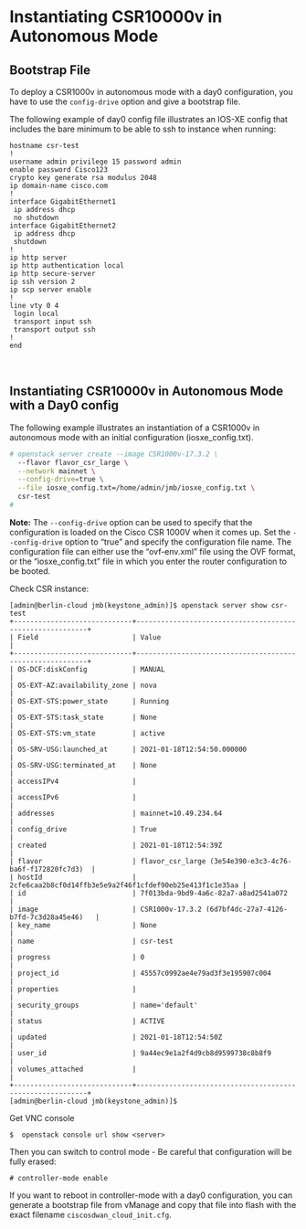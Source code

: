 # Instantiating CSR10000v in Autonomous Mode

## Bootstrap File

To deploy a CSR1000v in autonomous mode with a day0 configuration, you have to use the `config-drive` option and give a bootstrap file.

The following example of day0 config file illustrates an IOS-XE config that includes the bare minimum to be able to ssh to instance when running:

```
hostname csr-test
!
username admin privilege 15 password admin
enable password Cisco123
crypto key generate rsa modulus 2048
ip domain-name cisco.com
!
interface GigabitEthernet1
 ip address dhcp
 no shutdown
interface GigabitEthernet2
 ip address dhcp
 shutdown
!
ip http server
ip http authentication local
ip http secure-server
ip ssh version 2
ip scp server enable
!
line vty 0 4
 login local
 transport input ssh
 transport output ssh
!
end
```

<br>

## Instantiating CSR10000v in Autonomous Mode with a Day0 config

The following example illustrates an instantiation of a CSR1000v in autonomous mode with an initial configuration (iosxe_config.txt).

```bash
# openstack server create --image CSR1000v-17.3.2 \
  --flavor flavor_csr_large \
  --network mainnet \
  --config-drive=true \
  --file iosxe_config.txt=/home/admin/jmb/iosxe_config.txt \
  csr-test
#
```

**Note:** The `--config-drive` option can be used to specify that the configuration is loaded on the Cisco CSR 1000V when it comes up. Set the `--config-drive` option to “true” and specify the configuration file name. The configuration file can either use the “ovf-env.xml” file using the OVF format, or the “iosxe_config.txt” file in which you enter the router configuration to be booted.

Check CSR instance:

```
[admin@berlin-cloud jmb(keystone_admin)]$ openstack server show csr-test
+-----------------------------+----------------------------------------------------------+
| Field                       | Value                                                    |
+-----------------------------+----------------------------------------------------------+
| OS-DCF:diskConfig           | MANUAL                                                   |
| OS-EXT-AZ:availability_zone | nova                                                     |
| OS-EXT-STS:power_state      | Running                                                  |
| OS-EXT-STS:task_state       | None                                                     |
| OS-EXT-STS:vm_state         | active                                                   |
| OS-SRV-USG:launched_at      | 2021-01-18T12:54:50.000000                               |
| OS-SRV-USG:terminated_at    | None                                                     |
| accessIPv4                  |                                                          |
| accessIPv6                  |                                                          |
| addresses                   | mainnet=10.49.234.64                                     |
| config_drive                | True                                                     |
| created                     | 2021-01-18T12:54:39Z                                     |
| flavor                      | flavor_csr_large (3e54e390-e3c3-4c76-ba6f-f172820fc7d3)  |
| hostId                      | 2cfe6caa2b8cf0d14ffb3e5e9a2f46f1cfdef90eb25e413f1c1e35aa |
| id                          | 7f013bda-9bd9-4a6c-82a7-a8ad2541a072                     |
| image                       | CSR1000v-17.3.2 (6d7bf4dc-27a7-4126-b7fd-7c3d28a45e46)   |
| key_name                    | None                                                     |
| name                        | csr-test                                                 |
| progress                    | 0                                                        |
| project_id                  | 45557c0992ae4e79ad3f3e195907c004                         |
| properties                  |                                                          |
| security_groups             | name='default'                                           |
| status                      | ACTIVE                                                   |
| updated                     | 2021-01-18T12:54:50Z                                     |
| user_id                     | 9a44ec9e1a2f4d9cb8d9599738c8b8f9                         |
| volumes_attached            |                                                          |
+-----------------------------+----------------------------------------------------------+
[admin@berlin-cloud jmb(keystone_admin)]$
```

Get VNC console

 ```
$  openstack console url show <server>
 ```

Then you can switch to control mode - Be careful that configuration will be fully erased:

```
# controller-mode enable
```

If you want to reboot in controller-mode with a day0 configuration, you can generate a bootstrap file from vManage and copy that file into flash with the exact filename `ciscosdwan_cloud_init.cfg`. 

<br>